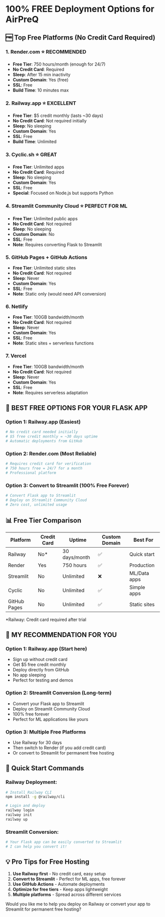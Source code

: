 # 100% FREE Deployment Options for AirPreQ

## 🆓 Top Free Platforms (No Credit Card Required)

### 1. **Render.com** ⭐ RECOMMENDED
- **Free Tier**: 750 hours/month (enough for 24/7)
- **No Credit Card**: Required
- **Sleep**: After 15 min inactivity
- **Custom Domain**: Yes (free)
- **SSL**: Free
- **Build Time**: 10 minutes max

### 2. **Railway.app** ⭐ EXCELLENT
- **Free Tier**: $5 credit monthly (lasts ~30 days)
- **No Credit Card**: Not required initially
- **Sleep**: No sleeping
- **Custom Domain**: Yes
- **SSL**: Free
- **Build Time**: Unlimited

### 3. **Cyclic.sh** ⭐ GREAT
- **Free Tier**: Unlimited apps
- **No Credit Card**: Required
- **Sleep**: No sleeping
- **Custom Domain**: Yes
- **SSL**: Free
- **Special**: Focused on Node.js but supports Python

### 4. **Streamlit Community Cloud** ⭐ PERFECT FOR ML
- **Free Tier**: Unlimited public apps
- **No Credit Card**: Not required
- **Sleep**: No sleeping
- **Custom Domain**: No
- **SSL**: Free
- **Note**: Requires converting Flask to Streamlit

### 5. **GitHub Pages + GitHub Actions**
- **Free Tier**: Unlimited static sites
- **No Credit Card**: Not required
- **Sleep**: Never
- **Custom Domain**: Yes
- **SSL**: Free
- **Note**: Static only (would need API conversion)

### 6. **Netlify**
- **Free Tier**: 100GB bandwidth/month
- **No Credit Card**: Not required
- **Sleep**: Never
- **Custom Domain**: Yes
- **SSL**: Free
- **Note**: Static sites + serverless functions

### 7. **Vercel**
- **Free Tier**: 100GB bandwidth/month
- **No Credit Card**: Not required
- **Sleep**: Never
- **Custom Domain**: Yes
- **SSL**: Free
- **Note**: Requires serverless adaptation

## 🚀 BEST FREE OPTIONS FOR YOUR FLASK APP

### Option 1: Railway.app (Easiest)
```bash
# No credit card needed initially
# $5 free credit monthly = ~30 days uptime
# Automatic deployments from GitHub
```

### Option 2: Render.com (Most Reliable)
```bash
# Requires credit card for verification
# 750 hours free = 24/7 for a month
# Professional platform
```

### Option 3: Convert to Streamlit (100% Free Forever)
```python
# Convert Flask app to Streamlit
# Deploy on Streamlit Community Cloud
# Zero cost, unlimited usage
```

## 📊 Free Tier Comparison

| Platform | Credit Card | Uptime | Custom Domain | Best For |
|----------|-------------|--------|---------------|----------|
| Railway | No* | 30 days/month | ✅ | Quick start |
| Render | Yes | 750 hours | ✅ | Production |
| Streamlit | No | Unlimited | ❌ | ML/Data apps |
| Cyclic | No | Unlimited | ✅ | Simple apps |
| GitHub Pages | No | Unlimited | ✅ | Static sites |

*Railway: Credit card required after trial

## 🎯 MY RECOMMENDATION FOR YOU

### **Option 1: Railway.app** (Start here)
- Sign up without credit card
- Get $5 free credit monthly
- Deploy directly from GitHub
- No app sleeping
- Perfect for testing and demos

### **Option 2: Streamlit Conversion** (Long-term)
- Convert your Flask app to Streamlit
- Deploy on Streamlit Community Cloud
- 100% free forever
- Perfect for ML applications like yours

### **Option 3: Multiple Free Platforms**
- Use Railway for 30 days
- Then switch to Render (if you add credit card)
- Or convert to Streamlit for permanent free hosting

## 🔧 Quick Start Commands

### Railway Deployment:
```bash
# Install Railway CLI
npm install -g @railway/cli

# Login and deploy
railway login
railway init
railway up
```

### Streamlit Conversion:
```python
# Your Flask app can be easily converted to Streamlit
# I can help you convert it!
```

## 💡 Pro Tips for Free Hosting

1. **Use Railway first** - No credit card, easy setup
2. **Convert to Streamlit** - Perfect for ML apps, free forever
3. **Use GitHub Actions** - Automate deployments
4. **Optimize for free tiers** - Keep apps lightweight
5. **Multiple platforms** - Spread across different services

Would you like me to help you deploy on Railway or convert your app to Streamlit for permanent free hosting?
